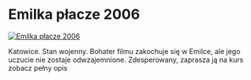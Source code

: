 Emilka płacze 2006 
=============
[![Emilka płacze 2006 ](http://vidos.pl/images/player.gif)](http://vidos.pl/emilka-placze-2006)

 Katowice. Stan wojenny. Bohater filmu zakochuje się w Emilce, ale jego uczucie nie zostaje odwzajemnione. Zdesperowany, zaprasza ją na kurs zobacz pełny opis
